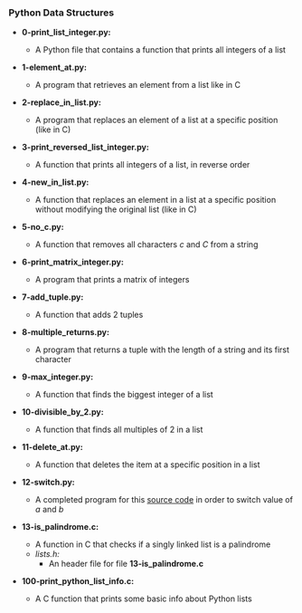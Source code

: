 ### Python Data Structures
- **0-print_list_integer.py:**
  - A Python file that contains a function that prints all integers of a list

- **1-element_at.py:**
  - A program that retrieves an element from a list like in C

- **2-replace_in_list.py:**
  - A program that replaces an element of a list at a specific position (like in C)

- **3-print_reversed_list_integer.py:**
  - A function that prints all integers of a list, in reverse order 

- **4-new_in_list.py:**
  - A function that replaces an element in a list at a specific position without modifying the original list (like in C)

- **5-no_c.py:**
  - A function that removes all characters _c_ and _C_ from a string 

- **6-print_matrix_integer.py:**
  - A program that prints a matrix of integers

- **7-add_tuple.py:**
  - A function that adds 2 tuples

- **8-multiple_returns.py:**
  - A program that returns a tuple with the length of a string and its first character

- **9-max_integer.py:**
  - A function that finds the biggest integer of a list

- **10-divisible_by_2.py:**
  - A function that finds all multiples of 2 in a list

- **11-delete_at.py:**
  - A function that deletes the item at a specific position in a list

- **12-switch.py:**
  - A completed program for this [source code](https://github.com/holbertonschool/0x03.py/blob/master/12-switch_py) in order to switch value of _a_ and _b_

- **13-is_palindrome.c:**
  - A function in C that checks if a singly linked list is a palindrome
  - _lists.h:_
    - An header file for file **13-is_palindrome.c**

- **100-print_python_list_info.c:**
  - A C function that prints some basic info about Python lists
